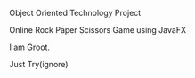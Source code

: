 Object Oriented Technology Project

Online Rock Paper Scissors Game using JavaFX

I am Groot.


Just Try(ignore)
